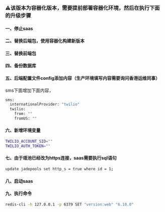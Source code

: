 ### ⚠️该版本为容器化版本，需要提前部署容器化环境，然后在执行下面的升级步骤
#### 一、停止saas
#### 二、替换后端包，使用容器化构建新版本
#### 三、替换前端包
#### 四、备份数据库
#### 五、后端配置文件config添加内容（生产环境填写内容需要询问香港运维同事）
sms下面增加下面内容，
```bash
sms:
  internationalProvider: "twilio"
  twilio:
    from: ""
    fromUS: ""
```
#### 六、新增环境变量
```bash
TWILIO_ACCOUNT_SID=""
TWILIO_AUTH_TOKEN=""
```
#### 七、由于瑶池已经改为https连接，saas需要执行sql语句
```bash
update jadepools set http_s = true where id = 1;
```
#### 八、启动saas
#### 九、执行命令
 ```bash
 redis-cli -h 127.0.0.1 -p 6379 SET "version:web" "6.10.0"
 ```
